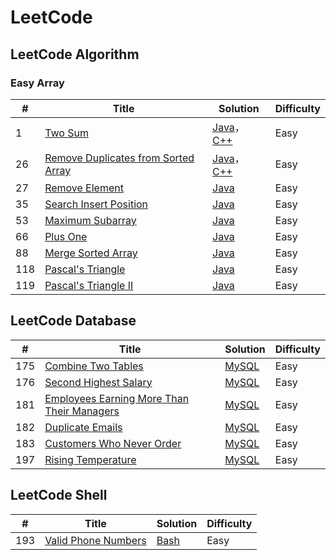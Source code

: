 # LeetCode

## LeetCode Algorithm
### Easy Array

| # | Title | Solution | Difficulty |
|---| ----- | -------- |----------- |
|1|[Two Sum](https://leetcode.com/problems/two-sum/)|[Java](./algorithms/java/src/twoSum/TwoSum.java)， [C++](./algorithms/cpp/twoSum/twoSum.cpp)|Easy|
|26|[Remove Duplicates from Sorted Array](https://leetcode.com/problems/remove-duplicates-from-sorted-array/)|[Java](./algorithms/java/src/removeDuplicatesFromSortedArray/RemoveDuplicatesFromSortedArray.java)， [C++](./algorithms/removeDuplicatesFromSortedArray/removeDuplicatesFromSortedArray.cpp)|Easy|
|27|[Remove Element](https://leetcode.com/problems/remove-element/)|[Java](./algorithms/java/src/removeElement/RemoveElement.java)|Easy|
|35|[Search Insert Position](https://leetcode.com/problems/search-insert-position/)|[Java](./algorithms/java/src/searchInsertPosition/SearchInsertPosition.java)|Easy|
|53|[Maximum Subarray](https://leetcode.com/problems/maximum-subarray/)|[Java](./algorithms/java/src/maximumSubarray/MaximumSubarray.java)|Easy|
|66|[Plus One](https://leetcode.com/problems/plus-one/)|[Java](./algorithms/java/src/plusOne/PlusOne.java)|Easy|
|88|[Merge Sorted Array](https://leetcode.com/problems/merge-sorted-array/)|[Java](./algorithms/java/src/mergeSortedArray/MergeSortedArray.java)|Easy|
|118|[Pascal's Triangle](https://leetcode.com/problems/pascals-triangle/)|[Java](./algorithms/java/src/pascalTriangle/PascalTriangle.java)|Easy|
|119|[Pascal's Triangle II](https://leetcode.com/problems/pascals-triangle-ii/)|[Java](./algorithms/java/src/pascalTriangle/PascalTriangleII.java)|Easy|




## LeetCode Database

| # | Title | Solution | Difficulty |
|---| ----- | -------- |----------- |
|175|[Combine Two Tables](https://leetcode.com/problems/combine-two-tables/)|[MySQL](./database/CombineTwoTables.sql)|Easy|
|176|[Second Highest Salary](https://leetcode.com/problems/second-highest-salary/)|[MySQL](./database/SecondHighestSalary.sql)|Easy|
|181|[Employees Earning More Than Their Managers](https://leetcode.com/problems/employees-earning-more-than-their-managers/)|[MySQL](./database/EmployeesEarningMoreThanTheirManagers.sql)|Easy|
|182|[Duplicate Emails](https://leetcode.com/problems/duplicate-emails/)|[MySQL](./database/DuplicateEmails.sql)|Easy|
|183|[Customers Who Never Order](https://leetcode.com/problems/customers-who-never-order/)|[MySQL](./database/CustomersWhoNeverOrder.sql)|Easy|
|197|[Rising Temperature](https://leetcode.com/problems/rising-temperature/)|[MySQL](./database/RisingTemperature.sql)|Easy|




## LeetCode Shell

| # | Title | Solution | Difficulty |
|---| ----- | -------- |----------- |
|193|[Valid Phone Numbers](https://leetcode.com/problems/valid-phone-numbers/)|[Bash](./shell/ValidPhoneNumbers.sh)|Easy|

